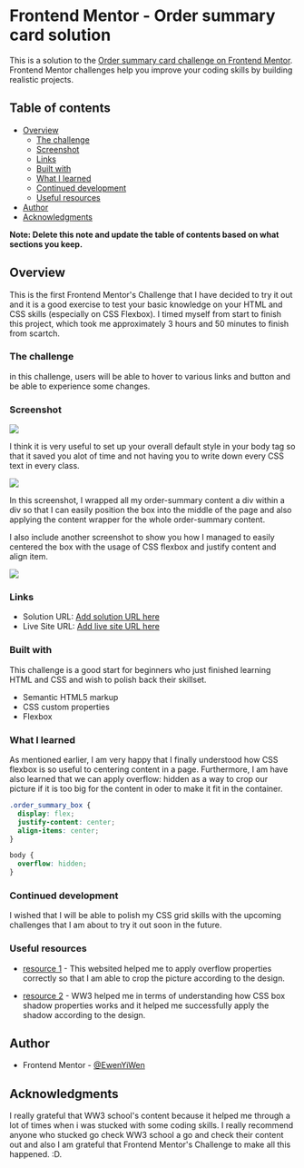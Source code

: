 # Frontend Mentor - Order summary card solution

This is a solution to the [Order summary card challenge on Frontend Mentor](https://www.frontendmentor.io/challenges/order-summary-component-QlPmajDUj). Frontend Mentor challenges help you improve your coding skills by building realistic projects.

## Table of contents

- [Overview](#overview)
  - [The challenge](#the-challenge)
  - [Screenshot](#screenshot)
  - [Links](#links)
  - [Built with](#built-with)
  - [What I learned](#what-i-learned)
  - [Continued development](#continued-development)
  - [Useful resources](#useful-resources)
- [Author](#author)
- [Acknowledgments](#acknowledgments)

**Note: Delete this note and update the table of contents based on what sections you keep.**

## Overview

This is the first Frontend Mentor's Challenge that I have decided to try it out and it is a good exercise to test your basic knowledge on your HTML and CSS skills (especially on CSS Flexbox). I timed myself from start to finish this project, which took me approximately 3 hours and 50 minutes to finish from scartch.

### The challenge

in this challenge, users will be able to hover to various links and button and be able to experience some changes.

### Screenshot

![](./screenshot1.PNG)

I think it is very useful to set up your overall default style in your body tag so that it saved you alot of time and not having you to write down every CSS text in every class.

![](./screenshot2.PNG)

In this screenshot, I wrapped all my order-summary content a div within a div so that I can easily position the box into the middle of the page and also applying the content wrapper for the whole order-summary content.

I also include another screenshot to show you how I managed to easily centered the box with the usage of CSS flexbox and justify content and align item.

![](./screenshot3.PNG)

### Links

- Solution URL: [Add solution URL here](https://your-solution-url.com)
- Live Site URL: [Add live site URL here](https://your-live-site-url.com)

### Built with

This challenge is a good start for beginners who just finished learning HTML and CSS and wish to polish back their skillset.

- Semantic HTML5 markup
- CSS custom properties
- Flexbox

### What I learned

As mentioned earlier, I am very happy that I finally understood how CSS flexbox is so useful to centering content in a page. Furthermore, I am have also learned that we can apply overflow: hidden as a way to crop our picture if it is too big for the content in oder to make it fit in the container.

```css
.order_summary_box {
  display: flex;
  justify-content: center;
  align-items: center;
}

body {
  overflow: hidden;
}
```

### Continued development

I wished that I will be able to polish my CSS grid skills with the upcoming challenges that I am about to try it out soon in the future.

### Useful resources

- [resource 1](https://www.educative.io/edpresso/how-to-crop-an-image-in-css) - This websited helped me to apply overflow properties correctly so that I am able to crop the picture according to the design.

- [resource 2](https://www.w3schools.com/cssref/css3_pr_box-shadow.asp) - WW3 helped me in terms of understanding how CSS box shadow properties works and it helped me successfully apply the shadow according to the design.

## Author

- Frontend Mentor - [@EwenYiWen](https://www.frontendmentor.io/profile/EwenYiWene)

## Acknowledgments

I really grateful that WW3 school's content because it helped me through a lot of times when i was stucked with some coding skills. I really recommend anyone who stucked go check WW3 school a go and check their content out and also I am grateful that Frontend Mentor's Challenge to make all this happened. :D.
